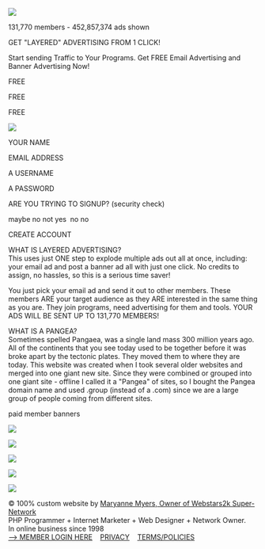 ![](pan1.gif)  
  
  
131,770 members - 452,857,374 ads shown  
  
GET "LAYERED" ADVERTISING FROM 1 CLICK!  
  
Start sending Traffic to Your Programs. Get FREE Email Advertising and Banner Advertising Now!  

  
FREE  
  
FREE  
  
FREE  
  
![](arrowg.gif)

YOUR NAME  
  
  
EMAIL ADDRESS  
  
  
A USERNAME  
  
  
A PASSWORD  
   
  

ARE YOU TRYING TO SIGNUP? (security check)

maybe no not yes  no no

  
CREATE ACCOUNT

  
  
  

  
WHAT IS LAYERED ADVERTISING?  
This uses just ONE step to explode multiple ads out all at once, including: your email ad and post a banner ad all with just one click. No credits to assign, no hassles, so this is a serious time saver!  
  
You just pick your email ad and send it out to other members. These members ARE your target audience as they ARE interested in the same thing as you are. They join programs, need advertising for them and tools. YOUR ADS WILL BE SENT UP TO 131,770 MEMBERS!  
  
  

WHAT IS A PANGEA?  
Sometimes spelled Pangaea, was a single land mass 300 million years ago. All of the continents that you see today used to be together before it was broke apart by the tectonic plates. They moved them to where they are today. This website was created when I took several older websites and merged into one giant new site. Since they were combined or grouped into one giant site - offline I called it a "Pangea" of sites, so I bought the Pangea domain name and used .group (instead of a .com) since we are a large group of people coming from different sites.

  

paid member banners

[![](https://1bannerbox.com/1251.gif)](https://1bannerbox.com/romanjeff)

[![](https://profitslion.com/banimg1252.gif)](https://profitslion.com/sabdev)

[![](https://homebiz2020.com/banners/diamond/diamond1_125x125.png)](https://worldprofitadvertising.com/?id=85722)

[![](https://cdn.freelistmonster.com/b/125x125b.png)](https://www.freelistmonster.com/?u=1412&js=email2)

![](26yrs0.gif)

  
© 100% custom website by [Maryanne Myers, Owner of Webstars2k Super-Network](https://webstars2k.com/)  
PHP Programmer + Internet Marketer + Web Designer + Network Owner.  
In online business since 1998  
[\--> MEMBER LOGIN HERE](https://pangea.group/login.php)    [PRIVACY](https://pangea.group/privacy.php)    [TERMS/POLICIES](https://pangea.group/terms.php)